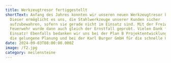 ```yaml
---
title: Werkzeugtresor fertiggestellt
shortText: Anfang des Jahres konnten wir unseren neuen Werkzeugtresor beziehen.
  Dieser ermöglicht es uns, die Stahlwerkzeuge unserer Kunden sicher
  aufzubewahren, sofern sie gerade nicht im Einsatz sind. Mit der Freiwilligen
  Feuerwehr wurde dann auch gleich der Ernstfall geprobt. Vielen Dank für euren
  Einsatz! Ebenfalls bedanken wir uns bei der Plan B Projektentwicklung GmbH für
  die gelungene Planung und bei der Karl Burger GmbH für die schnelle Umsetzung.
date: 2024-09-03T08:00:00.000Z
image: /f2.jpg
category: meilensteine
---
```

